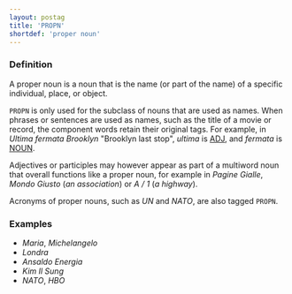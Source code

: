 ```yaml
---
layout: postag
title: 'PROPN'
shortdef: 'proper noun'
---
```


### Definition

A proper noun is a noun that is the name (or
part of the name) of a specific individual, place, or object.

`PROPN` is only used for the subclass of nouns that are used
as names. When phrases or sentences are used as names, such as the title of a movie
or record, the component words retain their original tags. 
For example, in _Ultima fermata Brooklyn_ "Brooklyn last stop", _ultima_ is
[ADJ](), and _fermata_ is [NOUN]().

Adjectives or participles may however appear as part of a multiword noun that overall functions like a proper noun, for example in _Pagine Gialle_, _Mondo Giusto_ (*an association*) or
_A / 1_ (*a highway*).  

Acronyms of proper nouns, such as _UN_ and _NATO_, are also tagged `PROPN`.

### Examples

- _Maria_, _Michelangelo_
- _Londra_
- _Ansaldo Energia_
- _Kim Il Sung_
- _NATO_, _HBO_



